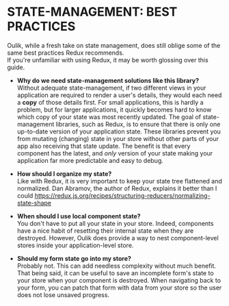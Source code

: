 # STATE-MANAGEMENT: BEST PRACTICES #
Oulik, while a fresh take on state management, does still oblige some of the same best practices Redux recommends.  
If you're unfamiliar with using Redux, it may be worth glossing over this guide.

* **Why do we need state-management solutions like this library?**  
Without adequate state-management, if two different views in your application are required to render a user's details, they would each need a **copy** of those details first. For small applications, this is hardly a problem, but for larger applications, it quickly becomes hard to know which copy of your state was most recently updated. The goal of state-management libraries, such as Redux, is to ensure that there is only one up-to-date version of your application state. These libraries prevent you from mutating (changing) state in your store without other parts of your app also receiving that state update. The benefit is that every component has the latest, and *only* version of your state making your application far more predictable and easy to debug.

* **How should I organize my state?**  
Like with Redux, it is very important to keep your state tree flattened and normalized. Dan Abramov, the author of Redux, explains it better than I could https://redux.js.org/recipes/structuring-reducers/normalizing-state-shape

* **When should I use local component state?**  
You don't have to put all your state in your store. Indeed, components have a nice habit of resetting their internal state when they are destroyed. However, Oulik does provide a way to nest component-level stores inside your application-level store.

* **Should my form state go into my store?**  
Probably not. This can add needless complexity without much benefit. That being said, it can be useful to save an incomplete form's state to your store when your component is destroyed. When navigating back to your form, you can patch that form with data from your store so the user does not lose unsaved progress.
